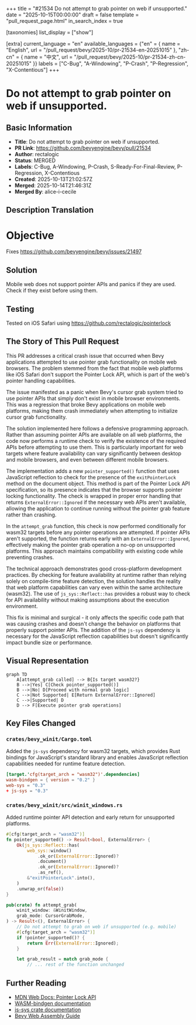 +++
title = "#21534 Do not attempt to grab pointer on web if unsupported."
date = "2025-10-15T00:00:00"
draft = false
template = "pull_request_page.html"
in_search_index = true

[taxonomies]
list_display = ["show"]

[extra]
current_language = "en"
available_languages = {"en" = { name = "English", url = "/pull_request/bevy/2025-10/pr-21534-en-20251015" }, "zh-cn" = { name = "中文", url = "/pull_request/bevy/2025-10/pr-21534-zh-cn-20251015" }}
labels = ["C-Bug", "A-Windowing", "P-Crash", "P-Regression", "X-Contentious"]
+++

# Do not attempt to grab pointer on web if unsupported.

## Basic Information
- **Title**: Do not attempt to grab pointer on web if unsupported.
- **PR Link**: https://github.com/bevyengine/bevy/pull/21534
- **Author**: rectalogic
- **Status**: MERGED
- **Labels**: C-Bug, A-Windowing, P-Crash, S-Ready-For-Final-Review, P-Regression, X-Contentious
- **Created**: 2025-10-13T21:02:57Z
- **Merged**: 2025-10-14T21:46:31Z
- **Merged By**: alice-i-cecile

## Description Translation
# Objective

Fixes https://github.com/bevyengine/bevy/issues/21497

## Solution

Mobile web does not support pointer APIs and panics if they are used. Check if they exist before using them.

## Testing

Tested on iOS Safari using https://github.com/rectalogic/pointerlock

## The Story of This Pull Request

This PR addresses a critical crash issue that occurred when Bevy applications attempted to use pointer grab functionality on mobile web browsers. The problem stemmed from the fact that mobile web platforms like iOS Safari don't support the Pointer Lock API, which is part of the web's pointer handling capabilities.

The issue manifested as a panic when Bevy's cursor grab system tried to use pointer APIs that simply don't exist in mobile browser environments. This was a regression that broke Bevy applications on mobile web platforms, making them crash immediately when attempting to initialize cursor grab functionality.

The solution implemented here follows a defensive programming approach. Rather than assuming pointer APIs are available on all web platforms, the code now performs a runtime check to verify the existence of the required APIs before attempting to use them. This is particularly important for web targets where feature availability can vary significantly between desktop and mobile browsers, and even between different mobile browsers.

The implementation adds a new `pointer_supported()` function that uses JavaScript reflection to check for the presence of the `exitPointerLock` method on the document object. This method is part of the Pointer Lock API specification, so its presence indicates that the browser supports pointer locking functionality. The check is wrapped in proper error handling that returns `ExternalError::Ignored` if the necessary web APIs aren't available, allowing the application to continue running without the pointer grab feature rather than crashing.

In the `attempt_grab` function, this check is now performed conditionally for wasm32 targets before any pointer operations are attempted. If pointer APIs aren't supported, the function returns early with an `ExternalError::Ignored`, effectively making the pointer grab operation a no-op on unsupported platforms. This approach maintains compatibility with existing code while preventing crashes.

The technical approach demonstrates good cross-platform development practices. By checking for feature availability at runtime rather than relying solely on compile-time feature detection, the solution handles the reality that web platform capabilities can vary even within the same architecture (wasm32). The use of `js_sys::Reflect::has` provides a robust way to check for API availability without making assumptions about the execution environment.

This fix is minimal and surgical - it only affects the specific code path that was causing crashes and doesn't change the behavior on platforms that properly support pointer APIs. The addition of the `js-sys` dependency is necessary for the JavaScript reflection capabilities but doesn't significantly impact bundle size or performance.

## Visual Representation

```mermaid
graph TD
    A[attempt_grab called] --> B{Is target wasm32?}
    B -->|Yes| C[Check pointer_supported()]
    B -->|No| D[Proceed with normal grab logic]
    C -->|Not Supported| E[Return ExternalError::Ignored]
    C -->|Supported| D
    D --> F[Execute pointer grab operations]
```

## Key Files Changed

### `crates/bevy_winit/Cargo.toml`
Added the `js-sys` dependency for wasm32 targets, which provides Rust bindings for JavaScript's standard library and enables JavaScript reflection capabilities needed for runtime feature detection.

```toml
[target.'cfg(target_arch = "wasm32")'.dependencies]
wasm-bindgen = { version = "0.2" }
web-sys = "0.3"
+ js-sys = "0.3"
```

### `crates/bevy_winit/src/winit_windows.rs`
Added runtime pointer API detection and early return for unsupported platforms.

```rust
#[cfg(target_arch = "wasm32")]
fn pointer_supported() -> Result<bool, ExternalError> {
    Ok(js_sys::Reflect::has(
        web_sys::window()
            .ok_or(ExternalError::Ignored)?
            .document()
            .ok_or(ExternalError::Ignored)?
            .as_ref(),
        &"exitPointerLock".into(),
    )
    .unwrap_or(false))
}

pub(crate) fn attempt_grab(
    winit_window: &WinitWindow,
    grab_mode: CursorGrabMode,
) -> Result<(), ExternalError> {
    // Do not attempt to grab on web if unsupported (e.g. mobile)
    #[cfg(target_arch = "wasm32")]
    if !pointer_supported()? {
        return Err(ExternalError::Ignored);
    }

    let grab_result = match grab_mode {
        // ... rest of the function unchanged
```

## Further Reading

- [MDN Web Docs: Pointer Lock API](https://developer.mozilla.org/en-US/docs/Web/API/Pointer_Lock_API)
- [WASM-bindgen documentation](https://rustwasm.github.io/wasm-bindgen/)
- [js-sys crate documentation](https://docs.rs/js-sys/latest/js_sys/)
- [Bevy Web Assembly Guide](https://bevyengine.org/learn/quick-start/platforms/wasm/)